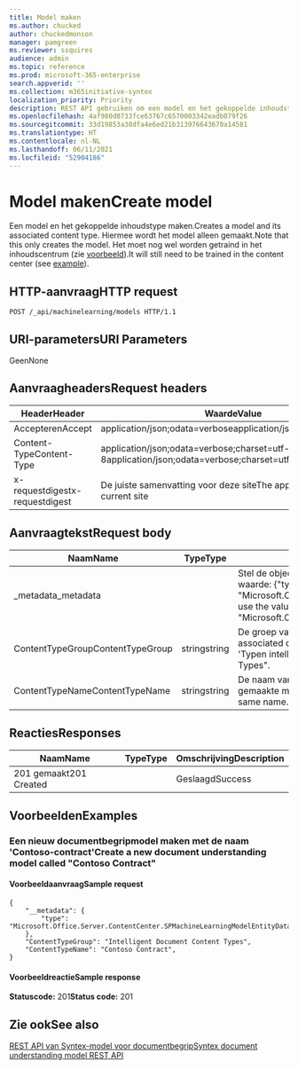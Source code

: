 ```yaml
---
title: Model maken
ms.author: chucked
author: chuckedmonson
manager: pamgreen
ms.reviewer: ssquires
audience: admin
ms.topic: reference
ms.prod: microsoft-365-enterprise
search.appverid: ''
ms.collection: m365initiative-syntex
localization_priority: Priority
description: REST API gebruiken om een model en het gekoppelde inhoudstype te maken.
ms.openlocfilehash: 4af980d0733fce63767c6570003342eadb079f26
ms.sourcegitcommit: 33d19853a38dfa4e6ed21b313976643670a14581
ms.translationtype: HT
ms.contentlocale: nl-NL
ms.lasthandoff: 06/11/2021
ms.locfileid: "52904186"
---
```

# <a name="create-model"></a><span data-ttu-id="75191-103">Model maken</span><span class="sxs-lookup"><span data-stu-id="75191-103">Create model</span></span>

<span data-ttu-id="75191-104">Een model en het gekoppelde inhoudstype maken.</span><span class="sxs-lookup"><span data-stu-id="75191-104">Creates a model and its associated content type.</span></span> <span data-ttu-id="75191-105">Hiermee wordt het model alleen gemaakt.</span><span class="sxs-lookup"><span data-stu-id="75191-105">Note that this only creates the model.</span></span> <span data-ttu-id="75191-106">Het moet nog wel worden getraind in het inhoudscentrum (zie [voorbeeld](rest-createmodel-method.md#examples)).</span><span class="sxs-lookup"><span data-stu-id="75191-106">It will still need to be trained in the content center (see [example](rest-createmodel-method.md#examples)).</span></span>

## <a name="http-request"></a><span data-ttu-id="75191-107">HTTP-aanvraag</span><span class="sxs-lookup"><span data-stu-id="75191-107">HTTP request</span></span>

```
POST /_api/machinelearning/models HTTP/1.1
```
## <a name="uri-parameters"></a><span data-ttu-id="75191-108">URI-parameters</span><span class="sxs-lookup"><span data-stu-id="75191-108">URI Parameters</span></span>

<span data-ttu-id="75191-109">Geen</span><span class="sxs-lookup"><span data-stu-id="75191-109">None</span></span>

## <a name="request-headers"></a><span data-ttu-id="75191-110">Aanvraagheaders</span><span class="sxs-lookup"><span data-stu-id="75191-110">Request headers</span></span>

| <span data-ttu-id="75191-111">Header</span><span class="sxs-lookup"><span data-stu-id="75191-111">Header</span></span> | <span data-ttu-id="75191-112">Waarde</span><span class="sxs-lookup"><span data-stu-id="75191-112">Value</span></span> |
|--------|-------|
|<span data-ttu-id="75191-113">Accepteren</span><span class="sxs-lookup"><span data-stu-id="75191-113">Accept</span></span>|<span data-ttu-id="75191-114">application/json;odata=verbose</span><span class="sxs-lookup"><span data-stu-id="75191-114">application/json;odata=verbose</span></span>|
|<span data-ttu-id="75191-115">Content-Type</span><span class="sxs-lookup"><span data-stu-id="75191-115">Content-Type</span></span>|<span data-ttu-id="75191-116">application/json;odata=verbose;charset=utf-8</span><span class="sxs-lookup"><span data-stu-id="75191-116">application/json;odata=verbose;charset=utf-8</span></span>|
|<span data-ttu-id="75191-117">x-requestdigest</span><span class="sxs-lookup"><span data-stu-id="75191-117">x-requestdigest</span></span>|<span data-ttu-id="75191-118">De juiste samenvatting voor deze site</span><span class="sxs-lookup"><span data-stu-id="75191-118">The appropriate digest for current site</span></span>|

## <a name="request-body"></a><span data-ttu-id="75191-119">Aanvraagtekst</span><span class="sxs-lookup"><span data-stu-id="75191-119">Request body</span></span>

|<span data-ttu-id="75191-120">Naam</span><span class="sxs-lookup"><span data-stu-id="75191-120">Name</span></span>    |<span data-ttu-id="75191-121">Type</span><span class="sxs-lookup"><span data-stu-id="75191-121">Type</span></span>   |<span data-ttu-id="75191-122">Omschrijving</span><span class="sxs-lookup"><span data-stu-id="75191-122">Description</span></span> |
|--------|-------|------------|
|<span data-ttu-id="75191-123">_metadata</span><span class="sxs-lookup"><span data-stu-id="75191-123">_metadata</span></span>|  |<span data-ttu-id="75191-124">Stel de objectmeta in op de SPO.</span><span class="sxs-lookup"><span data-stu-id="75191-124">Set the object meta on the SPO.</span></span> <span data-ttu-id="75191-125">Gebruik altijd de waarde: {"type": "Microsoft.Office.Server.ContentCenter.SPMachineLearningModelEntityData"}.</span><span class="sxs-lookup"><span data-stu-id="75191-125">Always use the value: {"type": "Microsoft.Office.Server.ContentCenter.SPMachineLearningModelEntityData"}.</span></span> |
|<span data-ttu-id="75191-126">ContentTypeGroup</span><span class="sxs-lookup"><span data-stu-id="75191-126">ContentTypeGroup</span></span>|<span data-ttu-id="75191-127">string</span><span class="sxs-lookup"><span data-stu-id="75191-127">string</span></span>|<span data-ttu-id="75191-128">De groep van het gekoppelde inhoudstype die aan het model is gekoppeld.</span><span class="sxs-lookup"><span data-stu-id="75191-128">The associated content type group associated with the model.</span></span> <span data-ttu-id="75191-129">Is standaard ingesteld op 'Typen intelligente documentinhoud'.</span><span class="sxs-lookup"><span data-stu-id="75191-129">Defaulted to "Intelligent Document Content Types".</span></span>|
|<span data-ttu-id="75191-130">ContentTypeName</span><span class="sxs-lookup"><span data-stu-id="75191-130">ContentTypeName</span></span>|<span data-ttu-id="75191-131">string</span><span class="sxs-lookup"><span data-stu-id="75191-131">string</span></span>|<span data-ttu-id="75191-132">De naam van het gekoppelde inhoudstype.</span><span class="sxs-lookup"><span data-stu-id="75191-132">The associated content type name.</span></span> <span data-ttu-id="75191-133">Het gemaakte modelbestand krijgt dezelfde naam.</span><span class="sxs-lookup"><span data-stu-id="75191-133">The created model file will have the same name.</span></span>|

## <a name="responses"></a><span data-ttu-id="75191-134">Reacties</span><span class="sxs-lookup"><span data-stu-id="75191-134">Responses</span></span>

| <span data-ttu-id="75191-135">Naam</span><span class="sxs-lookup"><span data-stu-id="75191-135">Name</span></span>   | <span data-ttu-id="75191-136">Type</span><span class="sxs-lookup"><span data-stu-id="75191-136">Type</span></span>  | <span data-ttu-id="75191-137">Omschrijving</span><span class="sxs-lookup"><span data-stu-id="75191-137">Description</span></span>|
|--------|-------|------------|
|<span data-ttu-id="75191-138">201 gemaakt</span><span class="sxs-lookup"><span data-stu-id="75191-138">201 Created</span></span>| |<span data-ttu-id="75191-139">Geslaagd</span><span class="sxs-lookup"><span data-stu-id="75191-139">Success</span></span>|

## <a name="examples"></a><span data-ttu-id="75191-140">Voorbeelden</span><span class="sxs-lookup"><span data-stu-id="75191-140">Examples</span></span>

### <a name="create-a-new-document-understanding-model-called-contoso-contract"></a><span data-ttu-id="75191-141">Een nieuw documentbegripmodel maken met de naam 'Contoso-contract'</span><span class="sxs-lookup"><span data-stu-id="75191-141">Create a new document understanding model called "Contoso Contract"</span></span>

#### <a name="sample-request"></a><span data-ttu-id="75191-142">Voorbeeldaanvraag</span><span class="sxs-lookup"><span data-stu-id="75191-142">Sample request</span></span>

```
{
    "__metadata": {
        "type": "Microsoft.Office.Server.ContentCenter.SPMachineLearningModelEntityData"
    },
    "ContentTypeGroup": "Intelligent Document Content Types",
    "ContentTypeName": "Contoso Contract",
}
```

#### <a name="sample-response"></a><span data-ttu-id="75191-143">Voorbeeldreactie</span><span class="sxs-lookup"><span data-stu-id="75191-143">Sample response</span></span>

<span data-ttu-id="75191-144">**Statuscode:** 201</span><span class="sxs-lookup"><span data-stu-id="75191-144">**Status code:** 201</span></span>

## <a name="see-also"></a><span data-ttu-id="75191-145">Zie ook</span><span class="sxs-lookup"><span data-stu-id="75191-145">See also</span></span>

[<span data-ttu-id="75191-146">REST API van Syntex-model voor documentbegrip</span><span class="sxs-lookup"><span data-stu-id="75191-146">Syntex document understanding model REST API</span></span>](syntex-model-rest-api.md)
